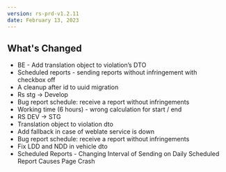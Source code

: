 ```yaml
---
version: rs-prd-v1.2.11
date: February 13, 2023
---
```


## What's Changed
* BE - Add translation object to violation’s DTO
* Scheduled reports - sending reports without infringement with checkbox off
* A cleanup after id to uuid migration
* Rs stg -> Develop
* Bug report schedule: receive a report without infringements
* Working time (6 hours) - wrong calculation for start / end
* RS DEV -> STG
* Translation object to violation dto
* Add fallback in case of weblate service is down
* Bug report schedule: receive a report without infringements
* Fix LDD and NDD in vehicle dto
* Scheduled Reports - Changing Interval of Sending on Daily Scheduled Report Causes Page Crash